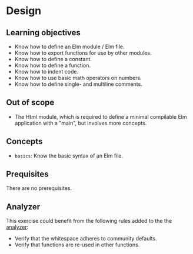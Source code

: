 # Design

## Learning objectives

- Know how to define an Elm module / Elm file.
- Know how to export functions for use by other modules.
- Know how to define a constant.
- Know how to define a function.
- Know how to indent code.
- Know how to use basic math operators on numbers.
- Know how to define single- and multiline comments.

## Out of scope

- The Html module, which is required to define a minimal compilable Elm application with a "main", but involves more concepts.

## Concepts

- `basics`: Know the basic syntax of an Elm file.

## Prequisites

There are no prerequisites.

## Analyzer

This exercise could benefit from the following rules added to the the [analyzer][analyzer]:

- Verify that the whitespace adheres to community defaults.
- Verify that functions are re-used in other functions.

[analyzer]: https://github.com/exercism/elm-analyzer
